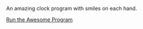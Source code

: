 An amazing clock program with smiles on each hand.

<a href='SmilerS.jar?raw=true'>Run the Awesome Program</a>